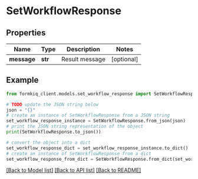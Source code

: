 # SetWorkflowResponse


## Properties

Name | Type | Description | Notes
------------ | ------------- | ------------- | -------------
**message** | **str** | Result message | [optional] 

## Example

```python
from formkiq_client.models.set_workflow_response import SetWorkflowResponse

# TODO update the JSON string below
json = "{}"
# create an instance of SetWorkflowResponse from a JSON string
set_workflow_response_instance = SetWorkflowResponse.from_json(json)
# print the JSON string representation of the object
print(SetWorkflowResponse.to_json())

# convert the object into a dict
set_workflow_response_dict = set_workflow_response_instance.to_dict()
# create an instance of SetWorkflowResponse from a dict
set_workflow_response_from_dict = SetWorkflowResponse.from_dict(set_workflow_response_dict)
```
[[Back to Model list]](../README.md#documentation-for-models) [[Back to API list]](../README.md#documentation-for-api-endpoints) [[Back to README]](../README.md)


